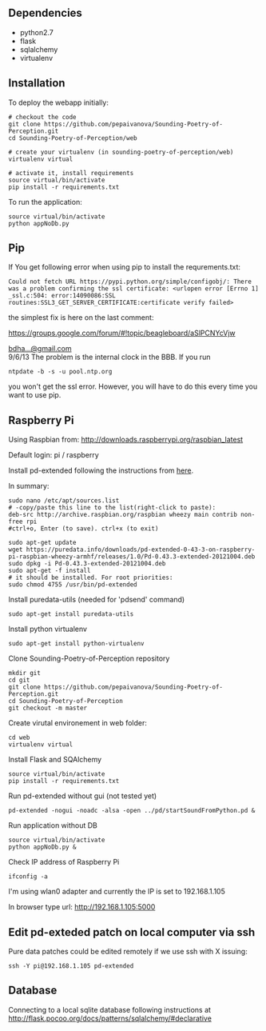 Dependencies
------------

 * python2.7
 * flask
 * sqlalchemy
 * virtualenv

Installation
------------

To deploy the webapp initially:
```
# checkout the code
git clone https://github.com/pepaivanova/Sounding-Poetry-of-Perception.git
cd Sounding-Poetry-of-Perception/web

# create your virtualenv (in sounding-poetry-of-perception/web)
virtualenv virtual

# activate it, install requirements
source virtual/bin/activate
pip install -r requirements.txt
```

To run the application:

```
source virtual/bin/activate
python appNoDb.py
```

Pip
---

If You get following error when using pip to install the requrements.txt:
```
Could not fetch URL https://pypi.python.org/simple/configobj/: There was a problem confirming the ssl certificate: <urlopen error [Errno 1] _ssl.c:504: error:14090086:SSL routines:SSL3_GET_SERVER_CERTIFICATE:certificate verify failed>
```
the simplest fix is here on the last comment:

https://groups.google.com/forum/#!topic/beagleboard/aSlPCNYcVjw

bdha...@gmail.com 	
9/6/13
The problem is the internal clock in the BBB. 
If you run 
```
ntpdate -b -s -u pool.ntp.org
```
you won't get the ssl error. However, you will have to do this every time you want to use pip. 

Raspberry Pi
------------

Using Raspbian from: http://downloads.raspberrypi.org/raspbian_latest

Default login: 	pi / raspberry

Install pd-extended following the instructions from [here](http://puredata.info/downloads/pd-extended-0-43-3-on-raspberry-pi-raspbian-wheezy-armhf).

In summary:
```
sudo nano /etc/apt/sources.list
# -copy/paste this line to the list(right-click to paste):
deb-src http://archive.raspbian.org/raspbian wheezy main contrib non-free rpi
#ctrl+o, Enter (to save). ctrl+x (to exit)

sudo apt-get update
wget https://puredata.info/downloads/pd-extended-0-43-3-on-raspberry-pi-raspbian-wheezy-armhf/releases/1.0/Pd-0.43.3-extended-20121004.deb
sudo dpkg -i Pd-0.43.3-extended-20121004.deb
sudo apt-get -f install
# it should be installed. For root priorities:
sudo chmod 4755 /usr/bin/pd-extended 
```

Install puredata-utils (needed for 'pdsend' command)
```
sudo apt-get install puredata-utils
```

Install python virtualenv
```
sudo apt-get install python-virtualenv
```

Clone Sounding-Poetry-of-Perception repository
```
mkdir git
cd git
git clone https://github.com/pepaivanova/Sounding-Poetry-of-Perception.git
cd Sounding-Poetry-of-Perception
git checkout -m master
```

Create virutal environement in web folder:
```
cd web
virtualenv virtual
```

Install Flask and SQAlchemy
```
source virtual/bin/activate
pip install -r requirements.txt
```

Run pd-extended without gui (not tested yet)
```
pd-extended -nogui -noadc -alsa -open ../pd/startSoundFromPython.pd &
```

Run application without DB
```
source virtual/bin/activate
python appNoDb.py &
```

Check IP address of Raspberry Pi
```
ifconfig -a
```

I'm using wlan0 adapter and currently the IP is set to 192.168.1.105

In browser type url: http://192.168.1.105:5000


Edit pd-exteded patch on local computer via ssh
-----------------------------------------------

Pure data patches could be edited remotely if we use ssh with X issuing:
```
ssh -Y pi@192.168.1.105 pd-extended
```


Database
--------

Connecting to a local sqlite database following instructions at
http://flask.pocoo.org/docs/patterns/sqlalchemy/#declarative


